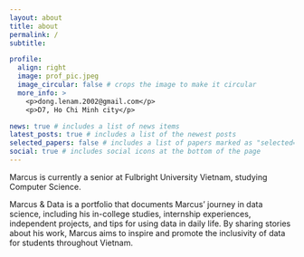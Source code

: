 ```yaml
---
layout: about
title: about
permalink: /
subtitle: 

profile:
  align: right
  image: prof_pic.jpeg
  image_circular: false # crops the image to make it circular
  more_info: >
    <p>dong.lenam.2002@gmail.com</p>
    <p>D7, Ho Chi Minh city</p>

news: true # includes a list of news items
latest_posts: true # includes a list of the newest posts
selected_papers: false # includes a list of papers marked as "selected={true}"
social: true # includes social icons at the bottom of the page
---
```


Marcus is currently a senior at Fulbright University Vietnam, studying Computer Science.

Marcus & Data is a portfolio that documents Marcus’ journey in data science, including his in-college studies, internship experiences, independent projects, and tips for using data in daily life. By sharing stories about his work, Marcus aims to inspire and promote the inclusivity of data for students throughout Vietnam.